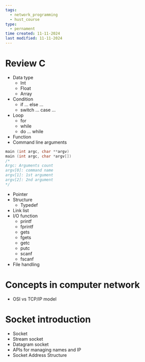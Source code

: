 ```yaml
---
tags:
  - network_programming
  - hust_course
type:
  - pernament
time created: 11-11-2024
last modified: 11-11-2024
---
```

# Review C
- Data type
	- Int
	- Float
	- Array
- Condition
	- if ... else ...
	- switch ... case ...
- Loop
	- for
	- while
	- do ... while
- Function
- Command line arguments
```cpp
main (int argc, char **argv)
main (int argc, char *argv[])
/*
Argc: Arguments count
argv[0]: command name
argv[1]: 1st argument
argv[2]: 2nd argument
*/
```
- Pointer
- Structure
	- Typedef
- Link list
- I/O function
	- printf
	- fprintf
	- gets
	- fgets
	- getc
	- putc
	- scanf
	- fscanf
- File handling
# Concepts in computer network
- OSI vs TCP/IP model
# Socket introduction
- Socket
- Stream socket
- Datagram socket
- APIs for managing names and IP
- Socket Address Structure